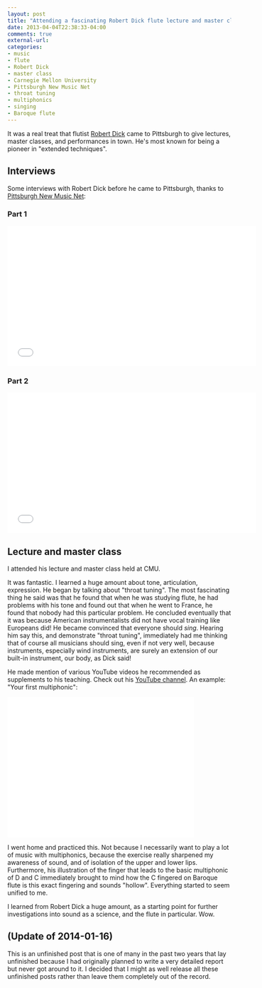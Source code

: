 ```yaml
---
layout: post
title: "Attending a fascinating Robert Dick flute lecture and master class"
date: 2013-04-04T22:38:33-04:00
comments: true
external-url: 
categories: 
- music
- flute
- Robert Dick
- master class
- Carnegie Mellon University
- Pittsburgh New Music Net
- throat tuning
- multiphonics
- singing
- Baroque flute
---
```

It was a real treat that flutist [Robert Dick](http://www.robertdick.net/) came to Pittsburgh to give lectures, master classes, and performances in town. He's most known for being a pioneer in "extended techniques".

## Interviews

Some interviews with Robert Dick before he came to Pittsburgh, thanks to [Pittsburgh New Music Net](http://www.pittsburghnewmusicnet.com/):

### Part 1

<iframe width="560" height="315" src="//www.youtube.com/embed/AGZgHmNZlGc" frameborder="0" allowfullscreen></iframe>

### Part 2

<iframe width="560" height="315" src="//www.youtube.com/embed/Mnx5Svsnb7s" frameborder="0" allowfullscreen></iframe>

## Lecture and master class

I attended his lecture and master class held at CMU.

It was fantastic. I learned a huge amount about tone, articulation, expression. He began by talking about "throat tuning". The most fascinating thing he said was that he found that when he was studying flute, he had problems with his tone and found out that when he went to France, he found that nobody had this particular problem. He concluded eventually that it was because American instrumentalists did not have vocal training like Europeans did! He became convinced that everyone should *sing*. Hearing him say this, and demonstrate "throat tuning", immediately had me thinking that of course all musicians should sing, even if not very well, because instruments, especially wind instruments, are surely an extension of our built-in instrument, our body, as Dick said!

He made mention of various YouTube videos he recommended as supplements to his teaching. Check out his [YouTube channel](http://www.youtube.com/user/robertdick9). An example: "Your first multiphonic":

<iframe width="420" height="315" src="//www.youtube.com/embed/yB6_iPUaTWs" frameborder="0" allowfullscreen></iframe>

I went home and practiced this. Not because I necessarily want to play a lot of music with multiphonics, because the exercise really sharpened my awareness of sound, and of isolation of the upper and lower lips. Furthermore, his illustration of the finger that leads to the basic multiphonic of D and C immediately brought to mind how the C fingered on Baroque flute is this exact fingering and sounds "hollow". Everything started to seem unified to me.

I learned from Robert Dick a huge amount, as a starting point for further investigations into sound as a science, and the flute in particular. Wow.

## (Update of 2014-01-16)

This is an unfinished post that is one of many in the past two years that lay unfinished because I had originally planned to write a very detailed report but never got around to it. I decided that I might as well release all these unfinished posts rather than leave them completely out of the record.

